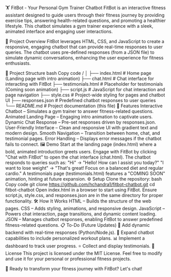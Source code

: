 🏋️ FitBot - Your Personal Gym Trainer Chatbot
FitBot is an interactive fitness assistant designed to guide users through their fitness journey by providing exercise tips, answering health-related questions, and promoting a healthier lifestyle. This chatbot simulates a gym trainer experience with a sleek, animated interface and engaging user interactions.

🚀 Project Overview
FitBot leverages HTML, CSS, and JavaScript to create a responsive, engaging chatbot that can provide real-time responses to user queries. The chatbot uses pre-defined responses (from a JSON file) to simulate dynamic conversations, enhancing the user experience for fitness enthusiasts.

📂 Project Structure
bash
Copy code
/
│
├── index.html            # Home page (Landing page with intro animation)
├── chat.html             # Chat interface for interacting with FitBot
├── testimonials.html     # Placeholder for testimonials (Coming soon animation)
├── script.js             # JavaScript for chat interaction and page navigation
├── style.css             # Project-wide styling for pages and chatbot UI
├── responses.json        # Predefined chatbot responses to user queries
└── README.md             # Project documentation (this file)
🌟 Features
Interactive Chatbot – Simulates a gym trainer to answer fitness-related questions.
Animated Landing Page – Engaging intro animation to captivate users.
Dynamic Chat Response – Pre-set responses driven by responses.json.
User-Friendly Interface – Clean and responsive UI with gradient text and modern design.
Smooth Navigation – Transition between home, chat, and testimonial pages.
Error Handling – Displays error messages if the chatbot fails to connect.
🖼️ Demo
Start at the landing page (index.html) where a bold, animated introduction greets users.
Engage with FitBot by clicking "Chat with FitBot" to open the chat interface (chat.html).
The chatbot responds to queries such as:
"Hi" → "Hello! How can I assist you today?"
"I want to lose weight" → "That's great! Focus on a balanced diet and regular cardio."
A testimonials page (testimonials.html) features a "COMING SOON" animation, hinting at future expansion.
⚙️ Setup
Clone the repository:
bash
Copy code
git clone https://github.com/hchandra1/fitbot-chatbot.git
cd fitbot-chatbot
Open index.html in a browser to start using FitBot.
Ensure script.js, style.css, and responses.json are in the same directory for proper functionality.
🛠️ How It Works
HTML – Builds the structure of the web pages.
CSS – Adds styling, animations, and responsive design.
JavaScript – Powers chat interaction, page transitions, and dynamic content loading.
JSON – Manages chatbot responses, enabling FitBot to answer predefined fitness-related questions.
📋 To-Do (Future Updates)
🔄 Add dynamic backend with real-time responses (Python/Node.js).
💬 Expand chatbot capabilities to include personalized workout plans.
📊 Implement a dashboard to track user progress.
⭐ Collect and display testimonials.
📜 License
This project is licensed under the MIT License. Feel free to modify and use it for your personal or professional fitness projects.

🎯 Ready to transform your fitness journey with FitBot? Let's chat!

